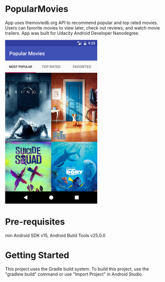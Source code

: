# PopularMovies
App uses themoviedb.org API to recommend popular and top rated movies. Users can favorite movies to view later, check out reviews, and 
watch movie trailers. App was built for Udacity Android Developer Nanodegree.

<img src="https://github.com/kayemess/PopularMovies/blob/master/MainActivity.png" alt="Popular Movies" width="300">

# Pre-requisites

min Android SDK v15, Android Build Tools v25.0.0

# Getting Started

This project uses the Gradle build system. To build this project, use the "gradlew build" command or use "Import Project" in 
Android Studio.

